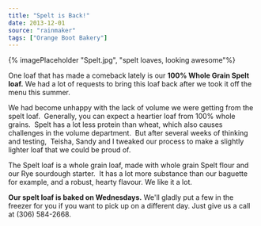 ```yaml
---
title: "Spelt is Back!"
date: 2013-12-01
source: "rainmaker"
tags: ["Orange Boot Bakery"]
---
```



{% imagePlaceholder "Spelt.jpg", "spelt loaves, looking awesome"%}
 

One loaf that has made a comeback lately is our **100% Whole Grain Spelt loaf.** We had a lot of requests to bring this loaf back after we took it off the menu this summer.

We had become unhappy with the lack of volume we were getting from the spelt loaf.  Generally, you can expect a heartier loaf from 100% whole grains.  Spelt has a lot less protein than wheat, which also causes challenges in the volume department.  But after several weeks of thinking and testing,  Teisha, Sandy and I tweaked our process to make a slightly lighter loaf that we could be proud of.

The Spelt loaf is a whole grain loaf, made with whole grain Spelt flour and our Rye sourdough starter.  It has a lot more substance than our baguette for example, and a robust, hearty flavour. We like it a lot.

**Our spelt loaf is baked on Wednesdays.** We'll gladly put a few in the freezer for you if you want to pick up on a different day. Just give us a call at (306) 584-2668.
